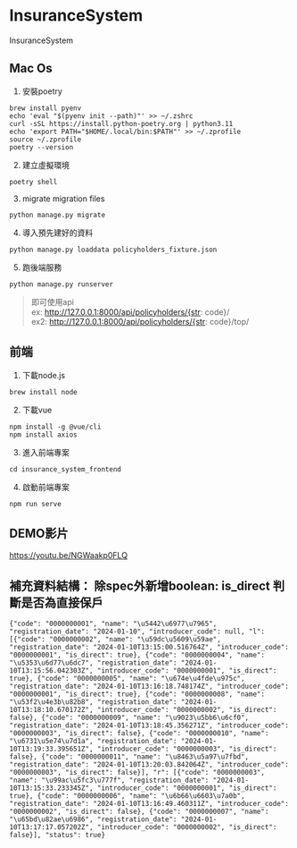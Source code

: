 # InsuranceSystem
InsuranceSystem

## Mac Os
1. 安裝poetry
```
brew install pyenv
echo 'eval "$(pyenv init --path)"' >> ~/.zshrc
curl -sSL https://install.python-poetry.org | python3.11
echo 'export PATH="$HOME/.local/bin:$PATH"' >> ~/.zprofile
source ~/.zprofile
poetry --version
```

2. 建立虛擬環境
```
poetry shell
```
3. migrate migration files 
```
python manage.py migrate
```
4. 導入預先建好的資料
```
python manage.py loaddata policyholders_fixture.json
```
5. 跑後端服務
```
python manage.py runserver
```
> 即可使用api  
> ex: http://127.0.0.1:8000/api/policyholders/{str: code}/  
> ex2: http://127.0.0.1:8000/api/policyholders/{str: code}/top/  

## 前端
1. 下載node.js 
```
brew install node
```
2. 下載vue
```
npm install -g @vue/cli
npm install axios
```
3. 進入前端專案
```
cd insurance_system_frontend 
```
4. 啟動前端專案
```
npm run serve
```

## DEMO影片
https://youtu.be/NGWaakp0FLQ

## 補充資料結構： 除spec外新增boolean: is_direct 判斷是否為直接保戶
```
{"code": "0000000001", "name": "\u5442\u6977\u7965", "registration_date": "2024-01-10", "introducer_code": null, "l": [{"code": "0000000002", "name": "\u59dc\u5609\u59ae", "registration_date": "2024-01-10T13:15:00.516764Z", "introducer_code": "0000000001", "is_direct": true}, {"code": "0000000004", "name": "\u5353\u6d77\u6dc7", "registration_date": "2024-01-10T13:15:56.042303Z", "introducer_code": "0000000001", "is_direct": true}, {"code": "0000000005", "name": "\u674e\u4fde\u975c", "registration_date": "2024-01-10T13:16:18.748174Z", "introducer_code": "0000000001", "is_direct": true}, {"code": "0000000008", "name": "\u53f2\u4e3b\u82b8", "registration_date": "2024-01-10T13:18:10.670172Z", "introducer_code": "0000000002", "is_direct": false}, {"code": "0000000009", "name": "\u9023\u5bb6\u6cf0", "registration_date": "2024-01-10T13:18:45.356271Z", "introducer_code": "0000000003", "is_direct": false}, {"code": "0000000010", "name": "\u6731\u5e74\u7d1a", "registration_date": "2024-01-10T13:19:33.395651Z", "introducer_code": "0000000003", "is_direct": false}, {"code": "0000000011", "name": "\u8463\u5a97\u7fbd", "registration_date": "2024-01-10T13:20:03.842064Z", "introducer_code": "0000000003", "is_direct": false}], "r": [{"code": "0000000003", "name": "\u99ac\u5fc3\u777f", "registration_date": "2024-01-10T13:15:33.233345Z", "introducer_code": "0000000001", "is_direct": true}, {"code": "0000000006", "name": "\u6b66\u6603\u7a0b", "registration_date": "2024-01-10T13:16:49.460311Z", "introducer_code": "0000000002", "is_direct": false}, {"code": "0000000007", "name": "\u65bd\u82ae\u6986", "registration_date": "2024-01-10T13:17:17.057202Z", "introducer_code": "0000000002", "is_direct": false}], "status": true}
```
